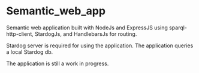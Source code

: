 # Semantic_web_app

Semantic web application built with NodeJs and ExpressJS using sparql-http-client, StardogJs, and HandlebarsJs for routing. 

Stardog server is required for using the application. The application queries a local Stardog db.

The application is still a work in progress.
